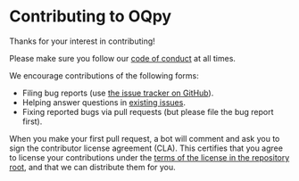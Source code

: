 # Contributing to OQpy

Thanks for your interest in contributing!

Please make sure you follow our [code of conduct][coc] at all times.

We encourage contributions of the following forms:

* Filing bug reports (use [the issue tracker on GitHub][new-issue]). 
* Helping answer questions in [existing issues][issue-list]. 
* Fixing reported bugs via pull requests (but please file the bug report first).

When you make your first pull request, a bot will comment and ask you to sign the contributor
license agreement (CLA). This certifies that you agree to license your contributions under the
[terms of the license in the repository root][license], and that we can distribute them for you.

[coc]: https://github.com/openqasm/oqpy/blob/main/CODE_OF_CONDUCT.md
[new-issue]: https://github.com/openqasm/oqpy/issues/new
[issue-list]: https://github.com/openqasm/oqpy/issues
[license]: https://github.com/openqasm/oqpy/blob/main/LICENSE
